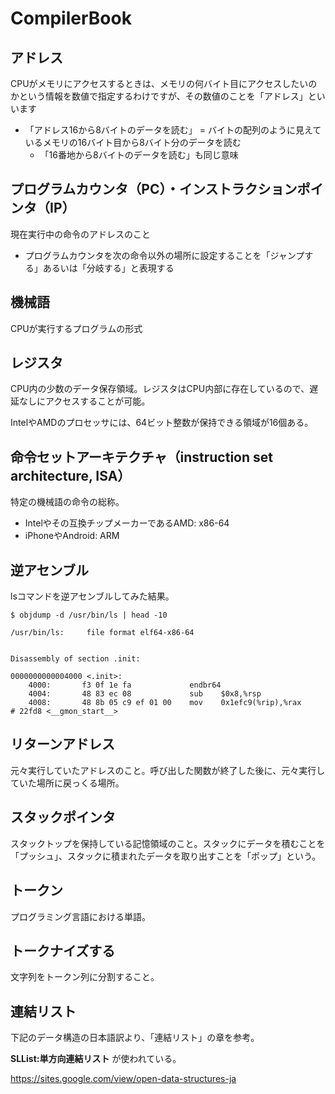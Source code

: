 # CompilerBook

## アドレス

CPUがメモリにアクセスするときは、メモリの何バイト目にアクセスしたいのかという情報を数値で指定するわけですが、その数値のことを「アドレス」といいます

- 「アドレス16から8バイトのデータを読む」 = バイトの配列のように見えているメモリの16バイト目から8バイト分のデータを読む
  - 「16番地から8バイトのデータを読む」も同じ意味

## プログラムカウンタ（PC）・インストラクションポインタ（IP）

現在実行中の命令のアドレスのこと

- プログラムカウンタを次の命令以外の場所に設定することを「ジャンプする」あるいは「分岐する」と表現する

## 機械語

CPUが実行するプログラムの形式

## レジスタ

CPU内の少数のデータ保存領域。レジスタはCPU内部に存在しているので、遅延なしにアクセスすることが可能。

IntelやAMDのプロセッサには、64ビット整数が保持できる領域が16個ある。

## 命令セットアーキテクチャ（instruction set architecture, ISA）

特定の機械語の命令の総称。

- Intelやその互換チップメーカーであるAMD: x86-64
- iPhoneやAndroid: ARM

## 逆アセンブル

lsコマンドを逆アセンブルしてみた結果。

```console
$ objdump -d /usr/bin/ls | head -10

/usr/bin/ls:     file format elf64-x86-64


Disassembly of section .init:

0000000000004000 <.init>:
    4000:       f3 0f 1e fa             endbr64 
    4004:       48 83 ec 08             sub    $0x8,%rsp
    4008:       48 8b 05 c9 ef 01 00    mov    0x1efc9(%rip),%rax        # 22fd8 <__gmon_start__>
```

## リターンアドレス

元々実行していたアドレスのこと。呼び出した関数が終了した後に、元々実行していた場所に戻っくる場所。


## スタックポインタ

スタックトップを保持している記憶領域のこと。スタックにデータを積むことを「プッシュ」、スタックに積まれたデータを取り出すことを「ポップ」という。

## トークン

プログラミング言語における単語。

## トークナイズする

文字列をトークン列に分割すること。

## 連結リスト

下記のデータ構造の日本語訳より、「連結リスト」の章を参考。

**SLList:単方向連結リスト** が使われている。

<https://sites.google.com/view/open-data-structures-ja>
